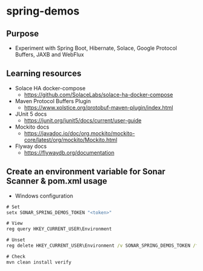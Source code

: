 # spring-demos

## Purpose

- Experiment with Spring Boot, Hibernate, Solace, Google Protocol Buffers, JAXB and WebFlux

## Learning resources

- Solace HA docker-compose
  - https://github.com/SolaceLabs/solace-ha-docker-compose
- Maven Protocol Buffers Plugin
  - https://www.xolstice.org/protobuf-maven-plugin/index.html
- JUnit 5 docs
  - https://junit.org/junit5/docs/current/user-guide
- Mockito docs
  - https://javadoc.io/doc/org.mockito/mockito-core/latest/org/mockito/Mockito.html
- Flyway docs
  - https://flywaydb.org/documentation

## Create an environment variable for Sonar Scanner & pom.xml usage 
 
- Windows configuration

```cmd
# Set
setx SONAR_SPRING_DEMOS_TOKEN "<token>"

# View
reg query HKEY_CURRENT_USER\Environment

# Unset
reg delete HKEY_CURRENT_USER\Environment /v SONAR_SPRING_DEMOS_TOKEN /f

# Check
mvn clean install verify
```
